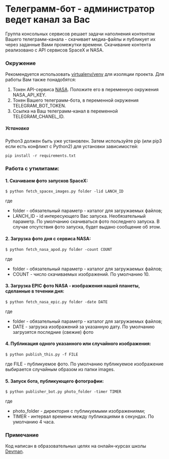# Телеграмм-бот - администратор ведет канал за Вас
Группа консольных сервисов решает задачи наполнения контентом Вашего телеграмм-канала - скачивает медиа-файлы и публикует их через заданные Вами промежутки времени.
Скачивание контента реализовано с API сервисов SpaceX и NASA.
### Окружение
Рекомендуется использовать [virtualenv/venv](https://docs.python.org/3/library/venv.html) для изоляции проекта.
Для работы Вам также понадобятся:
1. Токен API-сервиса [NASA](https://api.nasa.gov/). Положите его в переменную окружения NASA_API_KEY.
2. Токен Вашего телеграмм-бота, в переменной окружения TELEGRAM_BOT_TOKEN.
3. Ссылка на Ваш телеграмм-канал в переменной TELEGRAM_CHANEL_ID.
##### Установка
Python3 должен быть уже установлен.
Затем используйте pip (или pip3 если есть конфликт с Python2) для
установки зависимостей:
```
pip install -r requirements.txt
```
### Работа с утилитами:
#### 1. Скачиваем фото запусков SpaceX:
```
$ python fetch_spacex_images.py folder -lid LANCH_ID
```
где
* folder - обязательный параметр - каталог для загружаемых файлов;
* LANCH_ID - id интересующего Вас запуска. Необязательный параметр. По умолчанию скачиваться фото последнего запуска. В случае отсутствия фото запуска, будет выдано сообщение об этом.
#### 2. Загрузка фото дня с сервиса NASA:
```
$ python fetch_nasa_apod.py folder -count COUNT
```
где
* folder - обязательный параметр - каталог для загружаемых файлов;
* COUNT - число скачиваемых изображений. По умолчанию 10.

#### 3. Загрузка EPIC фото NASA - изображения нашей планеты, сделанные в течении дня:
```
$ python fetch_nasa_epic.py folder -date DATE
```
где
* folder - обязательный параметр - каталог для загружаемых файлов;
* DATE - загрузка изображений за указанную дату. По умолчанию загрузятся последние (свежие) фото

#### 4. Публикация одного указанного или случайного изображения:
```
$ python publish_this.py -f FILE
```
где FILE - публикуемое фото. По умолчанию публикуемое изображение выбирается случайным образом из папки images.

#### 5. Запуск бота, публикующего фотографии:
```
$ python publisher_bot.py photo_folder -timer TIMER
```
где
* photo_folder - директория с публикуемыми изображениями;
* TIMER - интервал времени между публикациями в секундах. По умолчанию 4 часа.

### Примечание
 Код написан в образовательных целях на онлайн-курсах школы [Devman](https://dvmn.org/).

